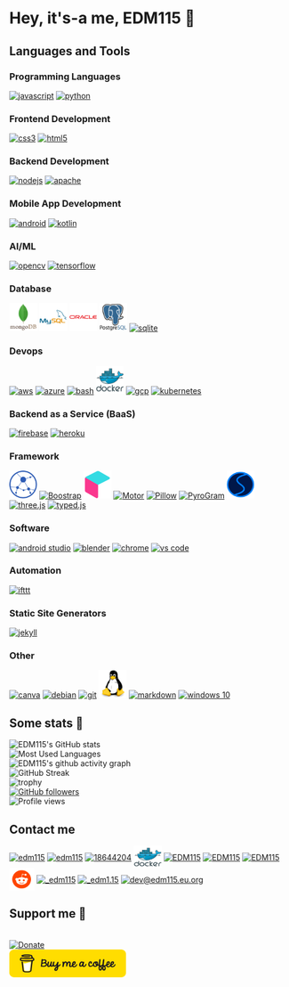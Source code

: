 # Hey, it's-a me, EDM115 👋

## Languages and Tools
  
### Programming Languages
<a href="https://developer.mozilla.org/en-US/docs/Web/JavaScript" target="_blank" rel="noreferrer"><img src="https://cdn.jsdelivr.net/gh/devicons/devicon/icons/javascript/javascript-plain.svg" alt="javascript" width="50" height="50"/></a>
<a href="https://www.python.org" target="_blank" rel="noreferrer"><img src="https://cdn.jsdelivr.net/gh/devicons/devicon/icons/python/python-original-wordmark.svg" alt="python" width="50" height="50"/></a>

### Frontend Development
<a href="https://www.w3schools.com/css/" target="_blank" rel="noreferrer"><img src="https://cdn.jsdelivr.net/gh/devicons/devicon/icons/css3/css3-original-wordmark.svg" alt="css3" width="50" height="50"/></a>
<a href="https://www.w3.org/html/" target="_blank" rel="noreferrer"><img src="https://cdn.jsdelivr.net/gh/devicons/devicon/icons/html5/html5-original-wordmark.svg" alt="html5" width="50" height="50"/></a>

### Backend Development
<a href="https://nodejs.org" target="_blank" rel="noreferrer"><img src="https://cdn.jsdelivr.net/gh/devicons/devicon/icons/nodejs/nodejs-original.svg" alt="nodejs" width="50" height="50"/></a>
<a href="https://httpd.apache.org/" target="_blank" rel="noreferrer"><img src="https://cdn.jsdelivr.net/gh/devicons/devicon/icons/apache/apache-original-wordmark.svg" alt="apache" width="50" height="50"/></a>

### Mobile App Development
<a href="https://developer.android.com" target="_blank" rel="noreferrer"><img src="https://cdn.jsdelivr.net/gh/devicons/devicon/icons/android/android-plain-wordmark.svg" alt="android" width="50" height="50"/></a>
<a href="https://kotlinlang.org" target="_blank" rel="noreferrer"><img src="https://www.vectorlogo.zone/logos/kotlinlang/kotlinlang-icon.svg" alt="kotlin" width="50" height="50"/></a>

### AI/ML
<a href="https://opencv.org/" target="_blank" rel="noreferrer"><img src="https://cdn.jsdelivr.net/gh/devicons/devicon/icons/opencv/opencv-original-wordmark.svg" alt="opencv" width="50" height="50"/></a>
<a href="https://www.tensorflow.org" target="_blank" rel="noreferrer"><img src="https://www.vectorlogo.zone/logos/tensorflow/tensorflow-icon.svg" alt="tensorflow" width="50" height="50"/></a>

### Database
<a href="https://www.mongodb.com/" target="_blank" rel="noreferrer"><img src="https://raw.githubusercontent.com/devicons/devicon/master/icons/mongodb/mongodb-original-wordmark.svg" alt="mongodb" width="50" height="50"/></a>
<a href="https://www.mysql.com/" target="_blank" rel="noreferrer"><img src="https://raw.githubusercontent.com/devicons/devicon/master/icons/mysql/mysql-original-wordmark.svg" alt="mysql" width="50" height="50"/></a>
<a href="https://www.oracle.com/" target="_blank" rel="noreferrer"><img src="https://raw.githubusercontent.com/devicons/devicon/master/icons/oracle/oracle-original.svg" alt="oracle" width="50" height="50"/></a>
<a href="https://www.postgresql.org" target="_blank" rel="noreferrer"><img src="https://raw.githubusercontent.com/devicons/devicon/master/icons/postgresql/postgresql-original-wordmark.svg" alt="postgresql" width="50" height="50"/></a>
<a href="https://www.sqlite.org/" target="_blank" rel="noreferrer"><img src="https://cdn.jsdelivr.net/gh/devicons/devicon/icons/sqlite/sqlite-original-wordmark.svg" alt="sqlite" width="50" height="50"/></a>

### Devops
<a href="https://aws.amazon.com" target="_blank" rel="noreferrer"><img src="https://cdn.jsdelivr.net/gh/devicons/devicon/icons/amazonwebservices/amazonwebservices-original.svg" alt="aws" width="50" height="50"/></a>
<a href="https://azure.microsoft.com/en-in/" target="_blank" rel="noreferrer"><img src="https://cdn.jsdelivr.net/gh/devicons/devicon/icons/azure/azure-original.svg" alt="azure" width="50" height="50"/></a>
<a href="https://www.gnu.org/software/bash/" target="_blank" rel="noreferrer"><img src="https://www.vectorlogo.zone/logos/gnu_bash/gnu_bash-icon.svg" alt="bash" width="50" height="50"/></a>
<a href="https://www.docker.com/" target="_blank" rel="noreferrer"><img src="https://raw.githubusercontent.com/devicons/devicon/master/icons/docker/docker-original-wordmark.svg" alt="docker" width="50" height="50"/></a>
<a href="https://cloud.google.com" target="_blank" rel="noreferrer"><img src="https://www.vectorlogo.zone/logos/google_cloud/google_cloud-icon.svg" alt="gcp" width="50" height="50"/></a>
<a href="https://kubernetes.io" target="_blank" rel="noreferrer"><img src="https://cdn.jsdelivr.net/gh/devicons/devicon/icons/kubernetes/kubernetes-plain-wordmark.svg" alt="kubernetes" width="50" height="50"/></a>

### Backend as a Service (BaaS)
<a href="https://firebase.google.com/" target="_blank" rel="noreferrer"><img src="https://cdn.jsdelivr.net/gh/devicons/devicon/icons/firebase/firebase-plain-wordmark.svg" alt="firebase" width="50" height="50"/></a>
<a href="https://heroku.com" target="_blank" rel="noreferrer"><img src="https://cdn.jsdelivr.net/gh/devicons/devicon/icons/heroku/heroku-original-wordmark.svg" alt="heroku" width="50" height="50"/></a>

### Framework
<a href="https://aiohttp.org/" target="_blank" rel="noreferrer"><img src="https://raw.githubusercontent.com/aio-libs/aiohttp/master/docs/aiohttp-plain.svg" alt="aioHTTP" width="50" height="50"/></a>
<a href="https://getbootstrap.com/" target="_blank" rel="noreferrer"><img src="https://upload.wikimedia.org/wikipedia/commons/b/b2/Bootstrap_logo.svg" alt="Boostrap" width="60" height="50"/></a>
<a href="https://boxicons.com/" target="_blank" rel="noreferrer"><img src="https://github.com/EDM115/EDM115/raw/main/boxicons_logo.svg" alt="BoxIcons" width="50" height="50"/></a>
<a href="https://motor.readthedocs.io/" target="_blank" rel="noreferrer"><img src="https://telegra.ph/file/56866ac4e9d16d6b47a8a.png" alt="Motor" width="50" height="50"/></a>
<a href="https://pillow.readthedocs.io/" target="_blank" rel="noreferrer"><img src="https://telegra.ph/file/0c7e57eb1fe313fb5c166.png" alt="Pillow" width="50" height="50"/></a>
<a href="https://pyrogram.org/" target="_blank" rel="noreferrer"><img src="https://pyrogram.org/img/pyrogram-logo.png" alt="PyroGram" width="36" height="51"/></a>
<a href="https://swiperjs.com/" target="_blank" rel="noreferrer"><img src="https://github.com/EDM115/EDM115/raw/main/swiper.svg" alt="Swiper" width="50" height="50"/></a>
<a href="https://threejs.org/" target="_blank" rel="noreferrer"><img src="https://cdn.jsdelivr.net/gh/devicons/devicon/icons/threejs/threejs-original-wordmark.svg" alt="three.js" width="50" height="50"/></a>
<a href="https://mattboldt.com/demos/typed-js/" target="_blank" rel="noreferrer"><img src="https://github.com/mattboldt/typed.js/raw/master/logo-cropped.png" alt="typed.js" width="180" height="50"/></a>

### Software
<a href="https://developer.android.com/studio" target="_blank" rel="noreferrer"><img src="https://cdn.jsdelivr.net/gh/devicons/devicon/icons/androidstudio/androidstudio-original.svg" alt="android studio" width="50" height="50"/></a>
<a href="https://www.blender.org/" target="_blank" rel="noreferrer"><img src="https://download.blender.org/branding/community/blender_community_badge_orange.svg" alt="blender" width="50" height="50"/></a>
<a href="https://www.google.com/chrome/" target="_blank" rel="noreferrer"><img src="https://upload.wikimedia.org/wikipedia/commons/e/e1/Google_Chrome_icon_%28February_2022%29.svg" alt="chrome" width="50" height="50"/></a>
<a href="https://code.visualstudio.com/" target="_blank" rel="noreferrer"><img src="https://cdn.jsdelivr.net/gh/devicons/devicon/icons/vscode/vscode-original-wordmark.svg" alt="vs code" width="50" height="50"/></a>

### Automation
<a href="https://ifttt.com/" target="_blank" rel="noreferrer"><img src="https://www.vectorlogo.zone/logos/ifttt/ifttt-ar21.svg" alt="ifttt" width="50" height="50"/></a>

### Static Site Generators
<a href="https://jekyllrb.com/" target="_blank" rel="noreferrer"><img src="https://www.vectorlogo.zone/logos/jekyllrb/jekyllrb-icon.svg" alt="jekyll" width="50" height="50"/></a> 

### Other
<a href="https://www.canva.com/" target="_blank" rel="noreferrer"><img src="https://cdn.jsdelivr.net/gh/devicons/devicon/icons/canva/canva-original.svg" alt="canva" width="50" height="50"/></a>
<a href="https://www.debian.org/" target="_blank" rel="noreferrer"><img src="https://cdn.jsdelivr.net/gh/devicons/devicon/icons/debian/debian-original-wordmark.svg" alt="debian" width="50" height="50"/></a>
<a href="https://git-scm.com/" target="_blank" rel="noreferrer"><img src="https://cdn.jsdelivr.net/gh/devicons/devicon/icons/git/git-original-wordmark.svg" alt="git" width="50" height="50"/></a>
<a href="https://www.linux.org/" target="_blank" rel="noreferrer"><img src="https://raw.githubusercontent.com/devicons/devicon/master/icons/linux/linux-original.svg" alt="linux" width="50" height="50"/></a>
<a href="https://daringfireball.net/projects/markdown/" target="_blank" rel="noreferrer"><img src="https://cdn.jsdelivr.net/gh/devicons/devicon/icons/markdown/markdown-original.svg" alt="markdown" width="50" height="50"/></a>
<a href="https://blogs.windows.com/blog/tag/windows-10/" target="_blank" rel="noreferrer"><img src="https://upload.wikimedia.org/wikipedia/commons/5/5f/Windows_logo_-_2012.svg" alt="windows 10" width="50" height="50"/></a>

## Some stats 🥰

![EDM115's GitHub stats](https://github-readme-stats.vercel.app/api?username=EDM115&count_private=true&show_icons=true&cache_seconds=1800&bg_color=30,833ab4,fd1d1d,fcb045&include_all_commits=True&title_color=fff&icon_color=fff&border_color=000&text_color=70ffff)  
![Most Used Languages](https://github-readme-stats.vercel.app/api/top-langs/?username=EDM115&langs_count=10&layout=compact&theme=merko&bg_color=30,833ab4,fd1d1d,fcb045&title_color=fff&icon_color=fff&border_color=000&text_color=70ffff)  
![EDM115's github activity graph](https://activity-graph.herokuapp.com/graph?username=EDM115&theme=dracula)  
![GitHub Streak](http://github-readme-streak-stats.herokuapp.com?user=EDM115&theme=dracula&hide_border=true&date_format=j%20M%5B%20Y%5D)  
![trophy](https://github-profile-trophy.vercel.app/?username=EDM115&theme=dracula&no-bg=true&no-frame=true)  
[![GitHub followers](https://img.shields.io/github/followers/EDM115.svg?style=social&label=Follow&maxAge=3600)](https://github.com/EDM115?tab=followers)  
![Profile views](https://gpvc.arturio.dev/EDM115)  
  
## Contact me

<a href="https://t.me/edm115" target="blank"><img align="center" src="https://upload.wikimedia.org/wikipedia/commons/8/82/Telegram_logo.svg" alt="edm115" height="40" width="50"/></a>
<a href="https://dev.to/edm115" target="blank"><img align="center" src="https://raw.githubusercontent.com/rahuldkjain/github-profile-readme-generator/master/src/images/icons/Social/devto.svg" alt="edm115" height="40" width="50"/></a>
<a href="https://stackoverflow.com/users/18644204" target="blank"><img align="center" src="https://raw.githubusercontent.com/rahuldkjain/github-profile-readme-generator/master/src/images/icons/Social/stack-overflow.svg" alt="18644204" height="40" width="50"/></a>
<a href="https://hub.docker.com/u/edm115" target="blank"><img align="center" src="https://raw.githubusercontent.com/devicons/devicon/master/icons/docker/docker-original-wordmark.svg" alt="edm115" height="40" width="50"/></a>
<a href="https://gitlab.com/EDM115" target="blank"><img align="center" src="https://about.gitlab.com/images/press/logo/svg/gitlab-icon-rgb.svg" alt="EDM115" height="40" width="50"/></a>
<a href="https://www.root-me.org/EDM115?inc=info&lang=en" target="blank"><img align="center" src="https://www.root-me.org/IMG/siteon0.svg?1574327304" alt="EDM115" height="40" width="50"/></a>
<a href="https://app.hackthebox.com/profile/975408" target="blank"><img align="center" src="https://www.svgrepo.com/show/331423/hack-the-box.svg" alt="EDM115" height="40" width="41"/></a>
<a href="https://www.reddit.com/user/EDM115" target="blank"><img align="center" src="https://raw.githubusercontent.com/EDM115/EDM115/main/Reddit_logo_new.svg" alt="EDM115" height="40" width="45"/></a>
<a href="https://twitter.com/_edm115" target="blank"><img align="center" src="https://raw.githubusercontent.com/rahuldkjain/github-profile-readme-generator/master/src/images/icons/Social/twitter.svg" alt="_edm115" height="40" width="50"/></a>
<a href="https://instagram.com/_edm1.15" target="blank"><img align="center" src="https://raw.githubusercontent.com/rahuldkjain/github-profile-readme-generator/master/src/images/icons/Social/instagram.svg" alt="_edm1.15" height="40" width="50"/></a>
<a href="mailto:dev@edm115.eu.org" target="blank"><img align="center" src="https://upload.wikimedia.org/wikipedia/commons/7/7e/Gmail_icon_%282020%29.svg" alt="dev@edm115.eu.org" height="40" width="50"/></a>

## Support me 🥺
   
<a href="https://edm115.ethar.xyz/" target="_blank"><img alt="Donate" src="https://img.shields.io/static/v1?label=Donate&message=ETH%20and%20BTC%20accepted&color=ff8500&style=for-the-badge&logo=ethereum&cacheSeconds=3600&logoColor=362cff&labelColor=2cffa2"/></a>  
<a href="https://www.buymeacoffee.com/edm115"><img align="left" src="https://raw.githubusercontent.com/EDM115/EDM115/main/bmc-button.svg" height="50" width="210" alt="edm115"/></a>  
<!-- e96443,904e95     0ff1ce -->
<!--
- 🔭 I’m currently working on ...
- 🌱 I’m currently learning ...
- 👯 I’m looking to collaborate on ...
- 🤔 I’m looking for help with ...
- 💬 Ask me about ...
- 📫 How to reach me: ...
- 😄 Pronouns: ...
- ⚡ Fun fact: ...
-->
